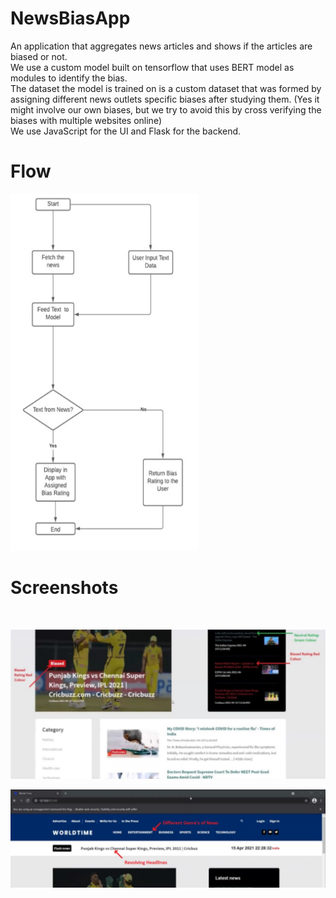 # NewsBiasApp

An application that aggregates news articles and shows if the articles are biased or not.<br />
We use a custom model built on tensorflow that uses BERT model as modules to identify the bias.<br />
The dataset the model is trained on is a custom dataset that was formed by assigning different news outlets specific biases after studying them. (Yes it might involve our own biases, but we try to avoid this by cross verifying the biases with multiple websites online)<br />
We use JavaScript for the UI and Flask for the backend.<br />

# Flow


<img src="https://github.com/EbsHirani/NewsBiasApp/blob/main/NewsBiasApp/images/flow.jpg" alt="drawing" width="300"/><br/>
# Screenshots
<br />

![alt text](https://github.com/EbsHirani/NewsBiasApp/blob/main/NewsBiasApp/images/Screenshot%201.jpg)
<br />

![alt text](https://github.com/EbsHirani/NewsBiasApp/blob/main/NewsBiasApp/images/Screenshot%202.jpg)

